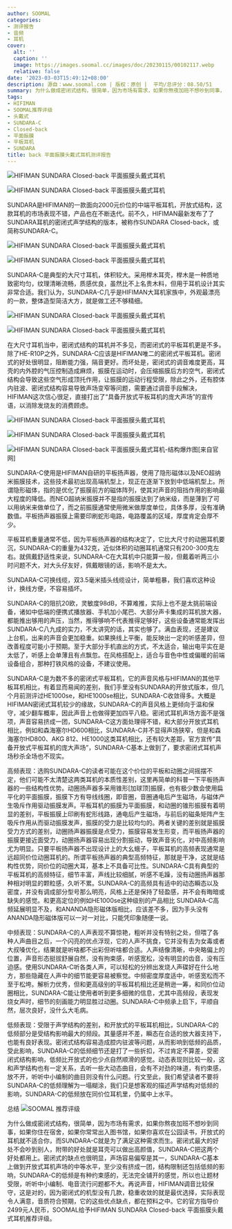 ```yaml
---
author: SOOMAL
categories:
- 测评报告
- 音频
- 耳机
cover:
  alt: ''
  caption: ''
  image: https://images.soomal.cc/images/doc/20230115/00102117.webp
  relative: false
date: '2023-03-03T15:49:12+08:00'
description: 源自：www.soomal.com | 版权：原创 |  平均/总评分：08.50/51
summary: 为什么做成密闭式结构，很简单，因为市场有需求，如果你熬夜加班不想吵到同事，如果你住在宿舍，如果你常常出入图书馆开放式的耳机就不适合你，而SUNDARA-C就是为了满足这种需求而生。密闭式最大的好处不会吵到别人，附带的好处就是耳壳可以做出高颜值，SUNDARA-C把这两个好处都用上。密闭式的缺点也很明显…
tags:
- HIFIMAN
- SOOMAL推荐评级
- 头戴式
- SUNDARA-C
- Closed-back
- 平面振膜
- 平板耳机
- SUNDARA
title: back 平面振膜头戴式耳机测评报告
---
```


![HIFIMAN SUNDARA Closed-back 平面振膜头戴式耳机](https://images.soomal.cc/images/doc/20230115/00102117_01.webp)



![HIFIMAN SUNDARA Closed-back 平面振膜头戴式耳机](https://images.soomal.cc/images/doc/20230115/00102118_01.webp)



SUNDARA是HIFIMAN的一款面向2000元价位的中端平板耳机，开放式结构，这款耳机的市场表现不错，产品也在不断迭代。前不久，HIFIMAN最新发布了了SUNDARA耳机的密闭式声学结构的版本，被称作SUNDARA Closed-back，或简称SUNDARA-C。



![HIFIMAN SUNDARA Closed-back 平面振膜头戴式耳机](https://images.soomal.cc/images/doc/20230115/00102120_01.webp)



![HIFIMAN SUNDARA Closed-back 平面振膜头戴式耳机](https://images.soomal.cc/images/doc/20230115/00102121_01.webp)



SUNDARA-C是典型的大尺寸耳机，体积较大。采用榉木耳壳，榉木是一种质地致密均匀，纹理清晰流畅，质感优良，虽然比不上名贵木料，但用于耳机设计其实非常合适。我们认为，SUNDARA-C几乎是HIFIMAN大耳机家族中，外观最漂亮的一款，整体造型简洁大方，就是做工还不够精细。



![HIFIMAN SUNDARA Closed-back 平面振膜头戴式耳机](https://images.soomal.cc/images/doc/20230115/00102125_01.webp)



![HIFIMAN SUNDARA Closed-back 平面振膜头戴式耳机](https://images.soomal.cc/images/doc/20230115/00102126_01.webp)



在大尺寸耳机当中，密闭式结构的耳机并不多见，而密闭式的平板耳机更是不多。除了HE-R10P之外，SUNDARA-C应该是HIFIMAN唯二的密闭式平板耳机。密闭式的好处很明显，阻断能力强，隔音更好。而坏处是，密闭式的调音难度更高，耳壳的内外腔的气压控制造成麻烦，振膜在运动时，会压缩振膜后方的空气，密闭式结构会导致这些空气形成顶托作用，让振膜的运动行程受限，除此之外，还有腔体内驻波、密闭式结构容易导致声场变窄等问题，需要通过调音手段解决，HIFIMAN这次信心很足，直接打出了“具备开放式平板耳机的庞大声场”的宣传语，以消除发烧友的消费顾虑。



![HIFIMAN SUNDARA Closed-back 平面振膜头戴式耳机](https://images.soomal.cc/images/doc/20230115/00102127_01.webp)



![HIFIMAN SUNDARA Closed-back 平面振膜头戴式耳机](https://images.soomal.cc/images/doc/20230115/00102122_01.webp)



![HIFIMAN SUNDARA Closed-back 平面振膜头戴式耳机-结构爆炸图[来自官网]](https://images.soomal.cc/images/doc/20230302/00102537.webp)



SUNDARA-C使用是HIFIMAN自研的平板扬声器，使用了隐形磁体以及NEO超纳米振膜技术，这些技术最初出现高端机型上，现正在逐渐下放到中低端机型上。所谓隐形磁体，指的是优化了振膜前方的磁体阵列，使其对声音的阻挡作用的影响最大程度的降低。而NEO超纳米振膜并不是指的振膜达到了纳米级，而是薄到了可以用纳米来做单位了，而之前振膜通常使用微米做厚度单位，具体多厚，没有准确数值。平板扬声器振膜上需要印刷蛇形电路，电路覆盖的区域，厚度肯定会厚不少。

平板耳机重量通常不低，因为平板扬声器的结构决定了，它比大尺寸的动圈耳机要沉，SUNDARA-C的重量为432克，近似体积的动圈耳机通常只有200-300克左右。就佩戴舒适性来说，SUNDARA-C在大耳机中只能算一般，但戴着听两三小时问题不大，对大头仔友好，佩戴眼镜的话，影响不是太大。

SUNDARA-C可换线缆，双3.5毫米插头线缆设计，简单粗暴，我们喜欢这种设计，换线方便，不容易插坏。

SUNDARA-C的阻抗20欧，灵敏度98dB，不算难推，实际上也不是太挑前端设备，诸如中低端的便携式播放器、手机加小尾巴、大部分声卡集成的耳机放大器，都能推出够用的声压，当然，推得够响不代表推得足够好，这些设备通常能发挥出SUNDARA-C八九成的实力，不太讲究的话，其实也够了。满血表现，还是建议上台机，出来的声音会更加稳重。如果换线上平衡，能反映出一定的听感差异，但改善程度可能小于预期。至于大部分手机直出的方式，不太适合，输出电平实在是太低了，听感上会单薄且有点飘忽。在风格搭配上，适合与音色中性或偏暖的前端设备组合，那种打铁风格的设备，不建议使用。

SUNDARA-C是为数不多的密闭式平板耳机，它的声音风格与HIFIMAN的其他平板耳机相比，有着显而易闻的差别，我们手里没有SUNDARA的开放式版本，但几个月前测评过HE1000se，和HE1000se相比，SUNDARA-C收敛得多。大概是HIFIMAN密闭式耳机较少的缘故，SUNDARA-C的声音风格上更倾向于温和保守，减少翻车概率，因此声音上也做得更加四平八稳。密闭式耳机声场方面不是强项，声音容易挤成一团，SUNDARA-C这方面处理得不错，和大部分开放式耳机相比，例如和森海塞尔HD600相比，SUNDARA-C并不显得声场狭窄，但是和森海塞尔HD800、AKG 812、HE1000这类耳机相比，还有较大差距，官方宣传“具备开放式平板耳机的庞大声场”，SUNDARA-C基本上做到了，要求密闭式耳机声场秒杀全场也不现实。

高频表现：选购SUNDARA-C的读者可能在这个价位的平板和动圈之间摇摆不定，他们可能不太清楚这两类耳机的本质性差别，这里再简单的科普一下平板扬声器的一些结构性优势。动圈扬声器多采用锥形[加球顶]振膜，也有极少数会使用扁平化的平面振膜，振膜下方有导线线圈，即音圈，音圈通电后产生磁场，与磁体产生吸斥作用驱动振膜发声。平板耳机的振膜为平面振膜，和动圈的锥形振膜有着明显的差别，平板振膜上印刷有蛇形线路，通电后产生磁场，与前后的磁条矩阵产生吸斥作用从而驱动振膜发声，振膜的受力是比较均匀的。两者关键的差别就是振膜受力方式的差别，动圈扬声器振膜是点受力，振膜容易发生形变，而平板扬声器的振膜更接近面受力，动圈扬声器容易出现分割振动，导致声音劣化，对中高频影响尤为明显。只要平板扬声器不出现设计上的大幺蛾子，平板耳机的高频表现通常是远超同价位动圈耳机的。所谓平板扬声器的典型高频特征，那就是干净，这就是结构性优势，同价位的动圈大耳，基本上不具备可比性。SUNDARA-C具有典型的平板耳机的高频特征，细节丰富，声线比较细腻，听感不毛躁，没有动圈扬声器那种相对明显的颗粒感，久听不累。SUNDARA-C的高频具有适中的动态瞬态以及密度，并没有调成部分型号那么明亮，风格上还是保持了轻盈感，并不会有晦暗或缺失的感觉。和更高定位的例如HE1000se这种级别的产品相比 SUNDARA-C高频延展明显不及，和ANANDA隐形磁体版相比，应该差不多，因为手头没有ANANDA隐形磁体版可以一对一对比，只能凭印象随便一说。

中频表现：SUNDARA-C的人声表现不算惊艳，粗听并没有特别之处，但喂了各种人声曲目之后，一个闪亮的优点浮现，它的人声不挑食，它并没有去为女毒或者大叔嗓优化，结果就是听啥都不出彩但听啥都合适。人声结像清晰，中央略偏上的位置，声音形态挺拔舒展自然，没有拘束感，听感宽松，没有明显的齿音，没有压迫感。使用SUNDARA-C听各类人声，可以轻松的分辨出发烧人声碟好在什么地方，那些隐藏在人声中的细节能更容易被察觉。中频密度厚度适中，听感宽松而不至于松垮。解析力优秀，但和更高级别的平板耳机相比还是稍逊一筹，和同价位动圈相比，SUNDARA-C能让使用者听到更多细微的信息，尤其中高频段，表现发烧女声时，细节的刻画能力明显胜过动圈。SUNDARA-C中频承上启下，平顺自然，层次良好，没什么大毛病。

低频表现：受限于声学结构的差别，和开放式的平板耳机相比，SUNDARA-C的低频部分是受结构影响最大的频段。其量感并不差，瞬态在合适的放大器支持下，也能有良好表现。密闭式结构容易造成腔内驻波等问题，从而影响到低频的品质，受此影响，SUNDARA-C的低频细节还是打了一些折扣，不过肯定不算差，受密闭式结构影响，低频比开放式的也少点自然顺滑的感觉。动态表现则比较一般，这和声学结构也有一定关系，去听一些大动态曲目，会有不对劲的味道，有约束感，放不开，听听中小编制的曲目则没有什么问题。行文至此，我们希望读者不要将SUNDARA-C的低频理解为一塌糊涂，我们只是想客观的描述声学结构对低频的影响，SUNDARA-C的低频放在同价位耳机里，仍属中上水平。

总结
![SOOMAL 推荐评级](https://images.soomal.cc/images/doc/20210514/00094238.webp)




为什么做成密闭式结构，很简单，因为市场有需求，如果你熬夜加班不想吵到同事，如果你住在宿舍，如果你常常出入图书馆，如果你喜欢在公园读书，开放式的耳机就不适合你，而SUNDARA-C就是为了满足这种需求而生。密闭式最大的好处不会吵到别人，附带的好处就是耳壳可以做出高颜值，SUNDARA-C把这两个好处都用上。密闭式的缺点也很明显，声场容易偏窄是其一，SUNDARA-C基本上做到开放式耳机声场的中等水平，至少没有挤成一团，结构限制还包括低频的影响，SUNDARA-C的低频是有种约束感的，无法完全铺开的感觉，所以也让题材受限，听听中小编制、电音流行问题都不大。再说声音，HIFIMAN调音比较保守，这是对的，因为密闭式的机型没有几款，稳重收敛的就是最优选择，实际表现令人满意，音质符合预期，它的这些优点缺点，都在预料之中。它的官方指导价2499元人民币，SOOMAL给予HIFIMAN SUNDARA Closed-back 平面振膜头戴式耳机推荐评级。
